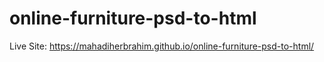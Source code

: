 # online-furniture-psd-to-html
Live Site: https://mahadiherbrahim.github.io/online-furniture-psd-to-html/
